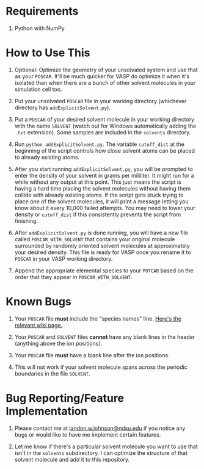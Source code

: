 # Requirements

1. Python with NumPy





# How to Use This

1. Optional: Optimize the geometry of your unsolvated system and use that as your `POSCAR`. It'll be much quicker for VASP do optimize it when it's isolated than when there are a bunch of other solvent molecules in your simulation cell too.

1. Put your unsolvated `POSCAR` file in your working directory (whichever directory has `addExplicitSolvent.py`).

1. Put a `POSCAR` of your desired solvent molecule in your working directory with the name `SOLVENT` (watch out for Windows automatically adding the `.txt` extension). Some samples are included in the `solvents` directory.

1. Run `python addExplicitSolvent.py`. The variable `cutoff_dist` at the beginning of the script controls how close solvent atoms can be placed to already existing atoms.

1. After you start running `addExplicitSolvent.py`, you will be prompted to enter the density of your solvent in grams per mililiter. It might run for a while without any output at this point. This just means the script is having a hard time placing the solvent molecules without having them collide with already existing atoms. If the script gets stuck trying to place one of the solvent molecules, it will print a message letting you know about it every 10,000 failed attempts. You may need to lower your density or `cutoff_dist` if this consistently prevents the script from finishing.

1. After `addExplicitSolvent.py` is done running, you will have a new file called `POSCAR_WITH_SOLVENT` that contains your original molecule surrounded by randomly oriented solvent molecules at approximately your desired density. This file is ready for VASP once you rename it to `POSCAR` in your VASP working directory.

1. Append the appropriate elemental species to your `POTCAR` based on the order that they appear in `POSCAR_WITH_SOLVENT`.





# Known Bugs

1. Your `POSCAR` file **must** include the "species names" line. [Here's the relevant wiki page.](https://www.vasp.at/wiki/POSCAR)

1. Your `POSCAR` and `SOLVENT` files **cannot** have any blank lines in the header (anything above the ion positions).

1. Your `POSCAR` file **must** have a blank line after the ion positions.

1. This will not work if your solvent molecule spans across the periodic boundaries in the file `SOLVENT`.





# Bug Reporting/Feature Implementation

1. Please contact me at landon.w.johnson@ndsu.edu if you notice any bugs or would like to have me implement certain features.

1. Let me know if there's a particular solvent molecule you want to use that isn't in the `solvents` subdirectory. I can optimize the structure of that solvent molecule and add it to this repository.